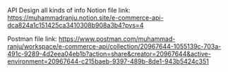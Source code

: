 API Design all kinds of info
Notion file link: https://muhammadranju.notion.site/e-commerce-api-dca824a1c151425ca3410308b908a3b4?pvs=4

Postman file link: https://www.postman.com/muhammad-ranju/workspace/e-commerce-api/collection/20967644-1055139c-703a-491c-9289-4d2eea04eb1b?action=share&creator=20967644&active-environment=20967644-c215baeb-9397-489b-8de1-943b5424c351
